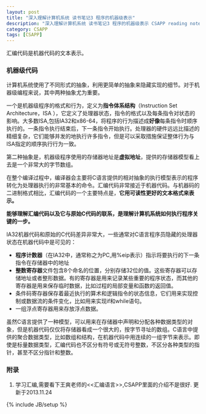 ```yaml
---
layout: post
title: "深入理解计算机系统 读书笔记3 程序的机器级表示"
description: "深入理解计算机系统 读书笔记3 程序的机器级表示 CSAPP reading note 3 Machine Level Representation of programs"
category: CSAPP
tags: [CSAPP]
---
```

汇编代码是机器代码的文本表示。

### 机器级代码
计算机系统使用了不同形式的抽象，利用更简单的抽象来隐藏实现的细节。对于机器级编程来说，其中两种抽象尤为重要。

一个是机器级程序的格式和行为，定义为**指令体系结构**（Instruction Set Architecture，ISA ），它定义了处理器状态，指令的格式以及每条指令对状态的影响。大多数ISA,包括IA32和x86-64，将程序的行为描述成**好像**每条指令时顺序执行的。一条指令执行结束后，下一条指令开始执行。处理器的硬件远远比描述的精细复杂，它们能够并发的地执行许多指令，但是可以采取措施保证整体行为与ISA指定的顺序执行行为一致。

第二种抽象是，机器级程序使用的存储器地址是**虚拟地址**，提供的存储器模型看上去是一个非常大的字节数组。

在整个编译过程中，编译器会主要将C语言提供的相对抽象的执行模型表示的程序转化为处理器执行的非常基本的命令。汇编代码非常接近于机器代码。与机器码的二进制格式相比，汇编代码的一个主要特点是，**它用可读性更好的文本格式来表示。**

**能够理解汇编代码以及它与原始C代码的联系，是理解计算机系统如何执行程序关键的一步。**

IA32机器代码和原始的C代码差异非常大，一些通常对C语言程序员隐藏的处理器状态在机器代码中是可见的：

*  **程序计数器**（在IA32中，通常称之为PC,用%eip表示）指示将要执行的下一条指令在存储器中的地址
*  **整数寄存器**文件包含8个命名的位置，分别存储32位的值。这些寄存器可以存储地址或者整形数据。有的寄存器是用来记录某些重要的程序状态，而其他的寄存器是用来保存临时数据，比如过程的局部变量和函数的返回值。
*  条件码寄存器保存着最近执行的算术和逻辑指令的状态信息，它们用来实现控制或数据流的条件变化，比如用来实现if和while语句。
*  一组浮点寄存器用来存放浮点数据。

虽然C语言提供了一种模型，可以用来在存储器中声明和分配各种数据类型的对象，但是机器代码仅仅将存储器看成一个很大的，按字节寻址的数组。C语言中提供的聚合数据类型，比如数组和结构，在机器代码中用连续的一组字节来表示。即使是标量数据类型，汇编代码也不区分有符号或无符号整数，不区分各种类型的指针，甚至不区分指针和整数。

### 附录
1. 学习汇编,需要看下王爽老师的<<汇编语言>>,CSAPP里面的介绍不是很好. 更新于2013.11.24




{% include JB/setup %}
